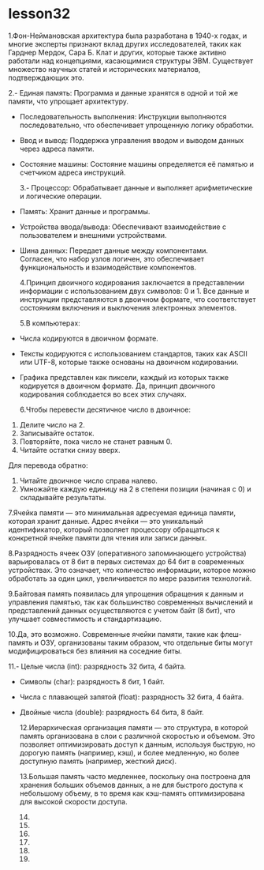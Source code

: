 # lesson32
  1.Фон-Неймановская архитектура была разработана в 1940-х годах, и многие эксперты признают вклад других исследователей, таких как Гарднер Мердок, Сара Б. Клат и других, которые также активно работали над концепциями, касающимися структуры ЭВМ. Существует множество научных статей и исторических материалов, подтверждающих это.
  
  2.- Единая память: Программа и данные хранятся в одной и той же памяти, что упрощает архитектуру.
- Последовательность выполнения: Инструкции выполняются последовательно, что обеспечивает упрощенную логику обработки.
- Ввод и вывод: Поддержка управления вводом и выводом данных через адреса памяти.
- Состояние машины: Состояние машины определяется её памятью и счетчиком адреса инструкций.
  
  3.- Процессор: Обрабатывает данные и выполняет арифметические и логические операции.
- Память: Хранит данные и программы.
- Устройства ввода/вывода: Обеспечивают взаимодействие с пользователем и внешними устройствами.
- Шина данных: Передает данные между компонентами.  
Согласен, что набор узлов логичен, это обеспечивает функциональность и взаимодействие компонентов.

  4.Принцип двоичного кодирования заключается в представлении информации с использованием двух символов: 0 и 1. Все данные и инструкции представляются в двоичном формате, что соответствует состояниям включения и выключения электронных элементов.
  
  5.В компьютерах:
- Числа кодируются в двоичном формате.
- Тексты кодируются с использованием стандартов, таких как ASCII или UTF-8, которые также основаны на двоичном кодировании.
- Графика представлен как пиксели, каждый из которых также кодируется в двоичном формате.
Да, принцип двоичного кодирования соблюдается во всех этих случаях.

  6.Чтобы перевести десятичное число в двоичное:
1. Делите число на 2.
2. Записывайте остаток.
3. Повторяйте, пока число не станет равным 0.
4. Читайте остатки снизу вверх.

Для перевода обратно:
1. Читайте двоичное число справа налево.
2. Умножайте каждую единицу на 2 в степени позиции (начиная с 0) и складывайте результаты.

  7.Ячейка памяти — это минимальная адресуемая единица памяти, которая хранит данные. Адрес ячейки — это уникальный идентификатор, который позволяет процессору обращаться к конкретной ячейке памяти для чтения или записи данных.

  8.Разрядность ячеек ОЗУ (оперативного запоминающего устройства) варьировалась от 8 бит в первых системах до 64 бит в современных устройствах. Это означает, что количество информации, которое можно обработать за один цикл, увеличивается по мере развития технологий.

  9.Байтовая память появилась для упрощения обращения к данным и управления памятью, так как большинство современных вычислений и представлений данных осуществляются с учетом байт (8 бит), что улучшает совместимость и стандартизацию.

  10.Да, это возможно. Современные ячейки памяти, такие как флеш-память и ОЗУ, организованы таким образом, что отдельные биты могут модифицироваться без влияния на соседние биты.

  11.- Целые числа (int): разрядность 32 бита, 4 байта.
- Символы (char): разрядность 8 бит, 1 байт.
- Числа с плавающей запятой (float): разрядность 32 бита, 4 байта.
- Двойные числа (double): разрядность 64 бита, 8 байт.

  12.Иерархическая организация памяти — это структура, в которой память организована в слои с различной скоростью и объемом. Это позволяет оптимизировать доступ к данным, используя быструю, но дорогую память (например, кэш), и более медленную, но более доступную память (например, жесткий диск).

  13.Большая память часто медленнее, поскольку она построена для хранения больших объемов данных, а не для быстрого доступа к небольшому объему, в то время как кэш-память оптимизирована для высокой скорости доступа.

  14.

  15.

  16.

  17.

  18.

  19.

